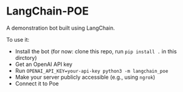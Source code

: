 # LangChain-POE

A demonstration bot built using LangChain.

To use it:

- Install the bot (for now: clone this repo, run `pip install .` in this dirctory)
- Get an OpenAI API key
- Run `OPENAI_API_KEY=your-api-key python3 -m langchain_poe`
- Make your server publicly accessible (e.g., using `ngrok`)
- Connect it to Poe

